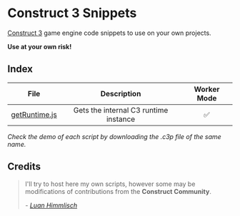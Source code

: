 # Construct 3 Snippets

[Construct 3](https://construct.net) game engine code snippets to use on your own projects.

**Use at your own risk!**

## Index

|                                            File                                             |              Description              | Worker Mode |
|:-------------------------------------------------------------------------------------------:|:-------------------------------------:|:-----------:|
| [getRuntime.js](https://raw.githubusercontent.com/MasterPose/SnippetsC3/main/getRuntime.js) | Gets the internal C3 runtime instance |      ✅      |

_Check the demo of each script by downloading the .c3p file of the same name._

## Credits

> I'll try to host here my own scripts, however some may be modifications of
> contributions from the **Construct Community**.
> 
> _- [Luan Himmlisch](https://github.com/LuanHimmlisch)_